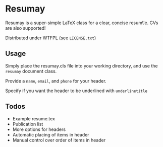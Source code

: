 # Resumay

Resumay is a super-simple LaTeX class for a clear, concise resum\\\'e.
CVs are also supported!

Distributed under WTFPL (see `LICENSE.txt`)

## Usage

Simply place the resumay.cls file into your working directory, and use the
`resumay` document class.

Provide a `name`, `email`, and `phone` for your header.

Specify if you want the header to be underlined with `underlinetitle`

## Todos

* Example resume.tex
* Publication list
* More options for headers
* Automatic placing of items in header
* Manual control over order of items in header

